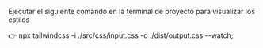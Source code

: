 Ejecutar el siguiente comando en la terminal de proyecto para visualizar los estilos

👉 npx tailwindcss -i ./src/css/input.css -o ./dist/output.css --watch; 